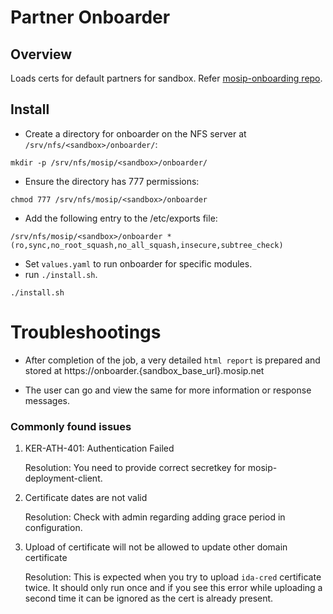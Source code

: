# Partner Onboarder

## Overview
Loads certs for default partners for sandbox. Refer [mosip-onboarding repo](https://github.com/mosip/mosip-onboarding).

## Install 
* Create a directory for onboarder on the NFS server at `/srv/nfs/<sandbox>/onboarder/`:
```
mkdir -p /srv/nfs/mosip/<sandbox>/onboarder/
```
* Ensure the directory has 777 permissions:
```
chmod 777 /srv/nfs/mosip/<sandbox>/onboarder
```
* Add the following entry to the /etc/exports file:
```
/srv/nfs/mosip/<sandbox>/onboarder *(ro,sync,no_root_squash,no_all_squash,insecure,subtree_check)
```
* Set `values.yaml` to run onboarder for specific modules.
* run `./install.sh`.
```
./install.sh
```
# Troubleshootings

* After completion of the job, a very detailed `html report` is prepared and stored at https://onboarder.{sandbox_base_url}.mosip.net

* The user can go and view the same for more information or response messages.

### Commonly found issues 

 1. KER-ATH-401: Authentication Failed
 
    Resolution: You need to provide correct secretkey for mosip-deployment-client.
 
 2. Certificate dates are not valid

    Resolution: Check with admin regarding adding grace period in configuration.
 
 3. Upload of certificate will not be allowed to update other domain certificate
 
    Resolution: This is expected when you try to upload `ida-cred` certificate twice. It should only run once and if you see this error while uploading a second      time it can be ignored as the cert is already present.
